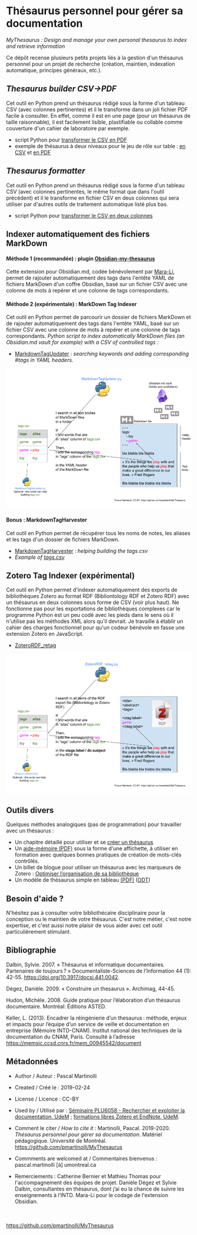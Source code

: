 # Thésaurus personnel pour gérer sa documentation

*MyThesaurus : Design and manage your own personal thesaurus to index and retrieve information*

Ce dépôt recense plusieurs petits projets liés à la gestion d'un thésaurus personnel pour un projet de recherche (création, maintien, indexation automatique, principes généraux, etc.).

## *Thesaurus builder CSV->PDF*

Cet outil en Python prend un thésaurus rédigé sous la forme d'un tableau CSV (avec colonnes pertinentes) et il le transforme dans un joli fichier PDF facile à consulter. En effet, comme il est en une page (pour un thésaurus de taille raisonnable), il est facilement lisible, plastifiable ou collable comme couverture d'un cahier de laboratoire par exemple. 
- script Python pour [transformer le CSV en PDF](https://github.com/pmartinolli/MyThesaurus/blob/master/ThesaurusBuilder/mythesaurus_csv2pdf.py)
- exemple de thésaurus à deux niveaux pour le jeu de rôle sur table : [en CSV](https://github.com/pmartinolli/MyThesaurus/blob/master/ThesaurusBuilder/TTRPG_thesaurus.csv) et [en PDF](https://github.com/pmartinolli/MyThesaurus/blob/master/ThesaurusBuilder/TTRPG_thesaurus.pdf)

## *Thesaurus formatter*

Cet outil en Python prend un thésaurus rédigé sous la forme d'un tableau CSV (avec colonnes pertinentes, le même format que dans l'outil précédent) et il le transforme en fichier CSV en deux colonnes qui sera utiliser par d'autres outils de traitement automatique listé plus bas. 
- script Python pour [transformer le CSV en deux colonnes](https://github.com/pmartinolli/MyThesaurus/blob/master/ThesaurusBuilder/thesaurus3to2col.py) 

## Indexer automatiquement des fichiers MarkDown

#### Méthode 1 (recommandée) : plugin [Obsidian-my-thesaurus](https://github.com/Mara-Li/obsidian-my-thesaurus)

Cette extension pour Obsidian.md, codée bénévolement par [Mara-Li](https://github.com/Mara-Li/), permet de rajouter automatiquement des tags dans l'entête YAML de fichiers MarkDown d'un coffre Obsidian, basé sur un fichier CSV avec une colonne de mots à repérer et une colonne de tags correspondants. 

#### Méthode 2 (expérimentale) : MarkDown Tag Indexer

Cet outil en Python permet de parcourir un dossier de fichiers MarkDown et de rajouter automatiquement des tags dans l'entête YAML, basé sur un fichier CSV avec une colonne de mots à repérer et une colonne de tags correspondants. 
*Python script to index automatically MarkDown files (an Obsidian.md vault for example) with a CSV of controlled tags :* 
- [MarkdownTagUpdater](https://github.com/pmartinolli/MyThesaurus/blob/master/MarkdownTag/MarkdownTagUpdater.py) : *searching keywords and adding corresponding #tags in YAML headers.*

![How does it works?](https://github.com/pmartinolli/MyThesaurus/blob/master/MarkdownTag/MarkdownTagUpdater_howto.png)

#### Bonus : MarkdownTagHarvester

Cet outil en Python permet de récupérer tous les noms de notes, les aliases et les tags d'un dossier de fichiers MarkDown.
- [MarkdownTagHarvester](https://github.com/pmartinolli/MyThesaurus/blob/master/MarkdownTag/MarkdownTagHarvester.py) : *helping building the tags.csv*
- *Example of [tags.csv](https://github.com/pmartinolli/MyThesaurus/blob/master/MarkdownTag/tags.csv)*

## Zotero Tag Indexer (expérimental)

Cet outil en Python permet d'indexer automatiquement des exports de bibliothèques Zotero au format RDF (Bibliontology RDF et Zotero RDF) avec un thésaurus en deux colonnes sous forme de CSV (voir plus haut). Ne fonctionne pas pour les exportations de bibliothèques complexes car le programme Python est un peu codé avec les pieds dans le sens où il n'utilise pas les méthodes XML alors qu'il devrait. Je travaille à établir un cahier des charges fonctionnel pour qu'un codeur bénévole en fasse une extension Zotero en JavaScript.
- [ZoteroRDF_retag](https://github.com/pmartinolli/MyThesaurus/blob/master/ZoteroTag)

![How does it works?](https://github.com/pmartinolli/MyThesaurus/blob/master/ZoteroTag/ZoteroTagUpdate_howto.png)

## Outils divers 

Quelques méthodes analogiques (pas de programmation) pour travailler avec un thésaurus : 

- Un chapitre détaillé pour utiliser et se [créer un thésaurus](https://pmartinolli.github.io/QMpRD/chapters/thesaurus.html)
- Un [aide-mémoire (PDF)](https://github.com/pmartinolli/MyThesaurus/blob/master/Affiche/affiche-mythesaurus-v1.1.fr.pdf) sous la forme d'une affichette, à utiliser en formation avec quelques bonnes pratiques de création de mots-clés contrôlés.
- Un billet de blogue pour utiliser un thésaurus avec les marqueurs de Zotero : [Optimiser l’organisation de sa bibliothèque](https://zotero.hypotheses.org/3298)
- Un modèle de thésaurus simple en tableau [(PDF)](https://github.com/pmartinolli/TM-MyThesaurus/blob/master/files/ModeleSimple/modelethesaurus.pdf) ([ODT](https://github.com/pmartinolli/MyThesaurus/blob/master/Affiche/ModeleSimple/modelethesaurus.odt))

## Besoin d'aide ?

N'hésitez pas à consulter votre bibliothécaire disciplinaire pour la conception ou le maintien de votre thésaurus. C'est notre métier, c'est notre expertise, et c'est aussi notre plaisir de vous aider avec cet outil particulièrement stimulant.


## Bibliographie

Dalbin, Sylvie. 2007. « Thésaurus et informatique documentaires. Partenaires de toujours ? » Documentaliste-Sciences de l’Information 44 (1): 42-55. https://doi.org/10.3917/docsi.441.0042.

Dégez, Danièle. 2009. « Construire un thesaurus ». Archimag, 44-45.

Hudon, Michèle. 2008. Guide pratique pour l’élaboration d’un thésaurus documentaire. Montréal: Éditions ASTED.

Keller, L. (2013). Encadrer la réingénierie d’un thesaurus : méthode, enjeux et impacts pour l’équipe d’un service de veille et documentation en entreprise (Mémoire INTD-CNAM). Institut national des techniques de la documentation du CNAM, Paris. Consulté à l’adresse https://memsic.ccsd.cnrs.fr/mem_00945542/document


## Métadonnées

* Author / Auteur : Pascal Martinolli

* Created / Créé le : 2019-02-24

* License / Licence : CC-BY

* Used by / Utilisé par  : [Séminaire PLU6058 - Rechercher et exploiter la documentation, UdeM](https://bib.umontreal.ca/multidisciplinaire/plu6058) ; [formations libres Zotero et EndNote, UdeM](https://bib.umontreal.ca/formations/).

* Comment le citer / *How to cite it* : Martinolli, Pascal. 2019-2020. *Thésaurus personnel pour gérer sa documentation*. Matériel pédagogique. Université de Montréal. https://github.com/pmartinolli/MyThesaurus

* Commments are welcomed at / Commentaires bienvenus : pascal.martinolli [à] umontreal.ca

* Remerciements : Catherine Bernier et Mathieu Thomas pour l'accompagnement des équipes de projet. Danièle Dégez et Sylvie Dalbin, consultantes en thésaurus, dont j’ai eu la chance de suivre les enseignements à l’INTD. Mara-Li pour le codage de l'extension Obsidian. 

\
\
https://github.com/pmartinolli/MyThesaurus
